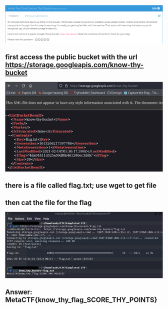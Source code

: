 ![ktc1](https://github.com/MDaleyJr/Files/blob/main/Know%20thy%20cloud%2C%20Secure%20thy%20cloud.png)

## first access the public bucket with the url https://storage.googleapis.com/know-thy-bucket

![ktc](https://github.com/MDaleyJr/Files/blob/main/Know%20thy%20cloud%2C%20Secure%20thy%20cloud2.png)

## there is a file called flag.txt; use wget <website><filename> to get file
## then cat the file for the flag

![ktc3](https://github.com/MDaleyJr/Files/blob/main/Know%20thy%20cloud%2C%20Secure%20thy%20cloud3a.png)

## Answer: MetaCTF{know_thy_flag_SCORE_THY_POINTS} 
